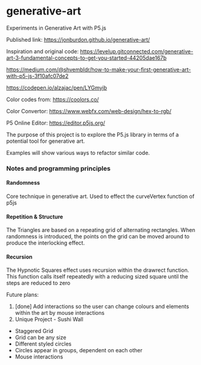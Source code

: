 # generative-art
Experiments in Generative Art with P5.js

Published link: https://jonburdon.github.io/generative-art/

Inspiration and original code:
https://levelup.gitconnected.com/generative-art-3-fundamental-concepts-to-get-you-started-44205dae167b

https://medium.com/@shvembldr/how-to-make-your-first-generative-art-with-p5-js-3f10afc07de2

https://codepen.io/alzajac/pen/LYGmyjb

Color codes from: https://coolors.co/

Color Convertor: https://www.webfx.com/web-design/hex-to-rgb/

P5 Online Editor: https://editor.p5js.org/

The purpose of this project is to explore the P5.js library in terms of a potential tool for generative art.

Examples will show various ways to refactor similar code.

### Notes and programming principles

#### Randomness
Core technique in generative art. Used to effect the curveVertex function of p5js

#### Repetition & Structure
The Triangles are based on a repeating grid of alternating rectangles. When randomness is introduced, the points on the grid can be moved around to produce the interlocking effect.

#### Recursion
The Hypnotic Squares effect uses recursion within the drawrect function. This function calls itself repeatedly with a reducing sized square until the steps are reduced to zero

Future plans:
1. [done] Add interactions so the user can change colours and elements within the art by mouse interactions
2. Unique Project - Sushi Wall
* Staggered Grid
* Grid can be any size
* Different styled circles
* Circles appear in groups, dependent on each other
* Mouse interactions
